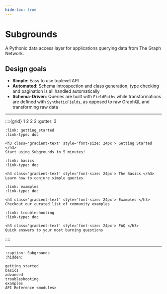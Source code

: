 ```yaml
---
hide-toc: true
---
```


# Subgrounds

A Pythonic data access layer for applications querying data from The Graph Network.

## Design goals
- **Simple**: Easy to use toplevel API
- **Automated**: Schema introspection and class generation, type checking and pagination is all handled automatically
- **Schema-Driven**: Queries are built with `FieldPaths` while transformations are defined with `SyntheticFields`, as opposed to raw GraphQL and transforming raw data

---

::::{grid} 1 2 2 2
:gutter: 3

```{grid-item-card}
:link: getting_started
:link-type: doc

<h3 class='gradient-text' style='font-size: 24px'> Getting Started </h3>
Start using Subgrounds in 5 minutes!
```

```{grid-item-card}
:link: basics
:link-type: doc

<h3 class='gradient-text' style='font-size: 24px'> The Basics </h3>
Learn how to conjure simple queries
```

```{grid-item-card}
:link: examples
:link-type: doc

<h3 class='gradient-text' style='font-size: 24px'> Examples </h3>
Checkout our curated list of community examples
```

```{grid-item-card}
:link: troubleshooting
:link-type: doc

<h3 class='gradient-text' style='font-size: 24px'> FAQ </h3>
Quick answers to your most burning questions
```
::::

---


```{toctree}
:caption: Subgrounds
:hidden:

getting_started
basics
advanced
troubleshooting
examples
API Reference <modules>
```

<!-- ```{toctree}
:caption: Development
:hidden:

contributing
``` -->
